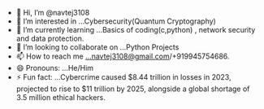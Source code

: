 - 👋 Hi, I’m @navtej3108
- 👀 I’m interested in ...Cybersecurity(Quantum Cryptography)
- 🌱 I’m currently learning ...Basics of coding(c,python) , network security and data protection.
- 💞️ I’m looking to collaborate on ...Python Projects
- 📫 How to reach me ...navtej3108@gmail.com/+919945754686.
- 😄 Pronouns: ...He/Him
- ⚡ Fun fact: ...Cybercrime caused $8.44 trillion in losses in 2023, projected to rise to $11 trillion by 2025, alongside a global shortage of 3.5 million ethical hackers.
<!---
navtej3108/navtej3108 is a ✨ special ✨ repository because its `README.md` (this file) appears on your GitHub profile.
You can click the Preview link to take a look at your changes.
--->
